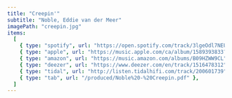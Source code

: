 ```yaml
---
title: "Creepin'"
subtitle: "Noble, Eddie van der Meer"
imagePath: "creepin.jpg"
items:
  [
    { type: "spotify", url: "https://open.spotify.com/track/3lgeOdl7NEUNYVrsdAPfny" },
    { type: "apple", url: "https://music.apple.com/ca/album/1589393833?i=1589393834" },
    { type: "amazon", url: "https://music.amazon.com/albums/B09HZWW9CL" },
    { type: "deezer", url: "https://www.deezer.com/en/track/1516478312" },
    { type: "tidal", url: "http://listen.tidalhifi.com/track/200601739" },
    { type: "tab", url: "/produced/Noble%20-%20Creepin.pdf" },
  ]
---
```

